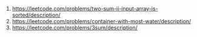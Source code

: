 1. https://leetcode.com/problems/two-sum-ii-input-array-is-sorted/description/
2. https://leetcode.com/problems/container-with-most-water/description/
3. https://leetcode.com/problems/3sum/description/